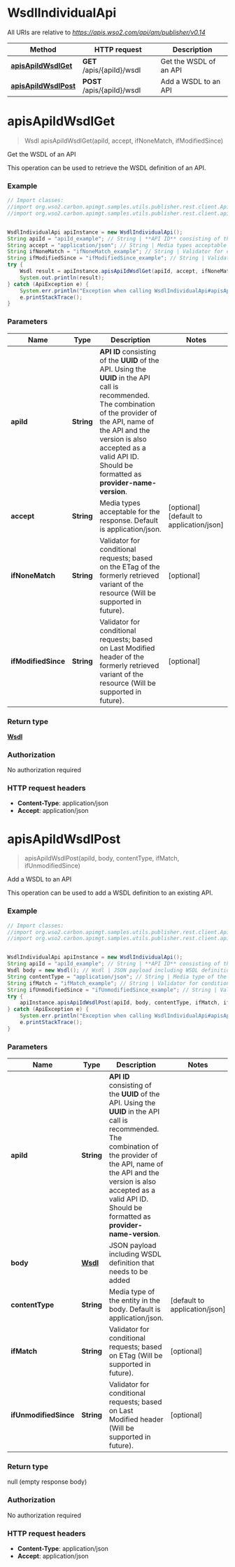 # WsdlIndividualApi

All URIs are relative to *https://apis.wso2.com/api/am/publisher/v0.14*

Method | HTTP request | Description
------------- | ------------- | -------------
[**apisApiIdWsdlGet**](WsdlIndividualApi.md#apisApiIdWsdlGet) | **GET** /apis/{apiId}/wsdl | Get the WSDL of an API
[**apisApiIdWsdlPost**](WsdlIndividualApi.md#apisApiIdWsdlPost) | **POST** /apis/{apiId}/wsdl | Add a WSDL to an API


<a name="apisApiIdWsdlGet"></a>
# **apisApiIdWsdlGet**
> Wsdl apisApiIdWsdlGet(apiId, accept, ifNoneMatch, ifModifiedSince)

Get the WSDL of an API

This operation can be used to retrieve the WSDL definition of an API. 

### Example
```java
// Import classes:
//import org.wso2.carbon.apimgt.samples.utils.publisher.rest.client.ApiException;
//import org.wso2.carbon.apimgt.samples.utils.publisher.rest.client.api.WsdlIndividualApi;


WsdlIndividualApi apiInstance = new WsdlIndividualApi();
String apiId = "apiId_example"; // String | **API ID** consisting of the **UUID** of the API. Using the **UUID** in the API call is recommended. The combination of the provider of the API, name of the API and the version is also accepted as a valid API ID. Should be formatted as **provider-name-version**. 
String accept = "application/json"; // String | Media types acceptable for the response. Default is application/json. 
String ifNoneMatch = "ifNoneMatch_example"; // String | Validator for conditional requests; based on the ETag of the formerly retrieved variant of the resource (Will be supported in future). 
String ifModifiedSince = "ifModifiedSince_example"; // String | Validator for conditional requests; based on Last Modified header of the formerly retrieved variant of the resource (Will be supported in future). 
try {
    Wsdl result = apiInstance.apisApiIdWsdlGet(apiId, accept, ifNoneMatch, ifModifiedSince);
    System.out.println(result);
} catch (ApiException e) {
    System.err.println("Exception when calling WsdlIndividualApi#apisApiIdWsdlGet");
    e.printStackTrace();
}
```

### Parameters

Name | Type | Description  | Notes
------------- | ------------- | ------------- | -------------
 **apiId** | **String**| **API ID** consisting of the **UUID** of the API. Using the **UUID** in the API call is recommended. The combination of the provider of the API, name of the API and the version is also accepted as a valid API ID. Should be formatted as **provider-name-version**.  |
 **accept** | **String**| Media types acceptable for the response. Default is application/json.  | [optional] [default to application/json]
 **ifNoneMatch** | **String**| Validator for conditional requests; based on the ETag of the formerly retrieved variant of the resource (Will be supported in future).  | [optional]
 **ifModifiedSince** | **String**| Validator for conditional requests; based on Last Modified header of the formerly retrieved variant of the resource (Will be supported in future).  | [optional]

### Return type

[**Wsdl**](Wsdl.md)

### Authorization

No authorization required

### HTTP request headers

 - **Content-Type**: application/json
 - **Accept**: application/json

<a name="apisApiIdWsdlPost"></a>
# **apisApiIdWsdlPost**
> apisApiIdWsdlPost(apiId, body, contentType, ifMatch, ifUnmodifiedSince)

Add a WSDL to an API

This operation can be used to add a WSDL definition to an existing API. 

### Example
```java
// Import classes:
//import org.wso2.carbon.apimgt.samples.utils.publisher.rest.client.ApiException;
//import org.wso2.carbon.apimgt.samples.utils.publisher.rest.client.api.WsdlIndividualApi;


WsdlIndividualApi apiInstance = new WsdlIndividualApi();
String apiId = "apiId_example"; // String | **API ID** consisting of the **UUID** of the API. Using the **UUID** in the API call is recommended. The combination of the provider of the API, name of the API and the version is also accepted as a valid API ID. Should be formatted as **provider-name-version**. 
Wsdl body = new Wsdl(); // Wsdl | JSON payload including WSDL definition that needs to be added 
String contentType = "application/json"; // String | Media type of the entity in the body. Default is application/json. 
String ifMatch = "ifMatch_example"; // String | Validator for conditional requests; based on ETag (Will be supported in future). 
String ifUnmodifiedSince = "ifUnmodifiedSince_example"; // String | Validator for conditional requests; based on Last Modified header (Will be supported in future). 
try {
    apiInstance.apisApiIdWsdlPost(apiId, body, contentType, ifMatch, ifUnmodifiedSince);
} catch (ApiException e) {
    System.err.println("Exception when calling WsdlIndividualApi#apisApiIdWsdlPost");
    e.printStackTrace();
}
```

### Parameters

Name | Type | Description  | Notes
------------- | ------------- | ------------- | -------------
 **apiId** | **String**| **API ID** consisting of the **UUID** of the API. Using the **UUID** in the API call is recommended. The combination of the provider of the API, name of the API and the version is also accepted as a valid API ID. Should be formatted as **provider-name-version**.  |
 **body** | [**Wsdl**](Wsdl.md)| JSON payload including WSDL definition that needs to be added  |
 **contentType** | **String**| Media type of the entity in the body. Default is application/json.  | [default to application/json]
 **ifMatch** | **String**| Validator for conditional requests; based on ETag (Will be supported in future).  | [optional]
 **ifUnmodifiedSince** | **String**| Validator for conditional requests; based on Last Modified header (Will be supported in future).  | [optional]

### Return type

null (empty response body)

### Authorization

No authorization required

### HTTP request headers

 - **Content-Type**: application/json
 - **Accept**: application/json

